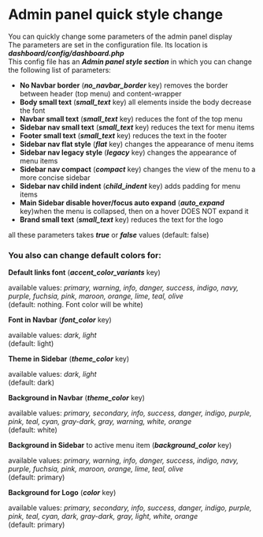 # Admin panel quick style change


You can quickly change some parameters of the admin panel display  
The parameters are set in the configuration file. Its location is ***dashboard/config/dashboard.php***   
This config file has an ***Admin panel style section***
in which you can change the following list of parameters:

- **No Navbar border** (***no_navbar_border*** key) removes the border between header (top menu) and content-wrapper 
- **Body small text** (***small_text*** key) all elements inside the body decrease the font
- **Navbar small text** (***small_text*** key) reduces the font of the top menu
- **Sidebar nav small text** (***small_text*** key) reduces the text for menu items
- **Footer small text** (***small_text*** key) reduces the text in the footer
- **Sidebar nav flat style** (***flat*** key) changes the appearance of menu items
- **Sidebar nav legacy style** (***legacy*** key) changes the appearance of menu items
- **Sidebar nav compact** (***compact*** key) changes the view of the menu to a more concise sidebar
- **Sidebar nav child indent** (***child_indent*** key) adds padding for menu items
- **Main Sidebar disable hover/focus auto expand** (***auto_expand*** key)when the menu is collapsed, then on a hover DOES NOT expand it
- **Brand small text** (***small_text*** key) reduces the text for the logo

all these parameters takes ***true*** or ***false*** values (default: false)

### You also can change default colors for:

**Default links font** (***accent_color_variants*** key)

available values: *primary, warning, info, danger, success, indigo, navy, purple, fuchsia, pink, maroon, orange, lime, teal, olive*  
(default: nothing. Font color will be white)

**Font in Navbar** (***font_color*** key)

available values: *dark, light*  
(default: light)

**Theme in Sidebar** (***theme_color*** key)

available values: *dark, light*  
(default: dark)  

**Background in Navbar** (***theme_color*** key)

available values: *primary, secondary, info, success, danger, indigo, purple, pink, teal, cyan, gray-dark, gray, warning, white, orange*  
(default: white)

**Background in Sidebar** to active menu item (***background_color*** key)

available values: *primary, warning, info, danger, success, indigo, navy, purple, fuchsia, pink, maroon, orange, lime, teal, olive*  
(default: primary)

**Background for Logo** (***color*** key)

available values: *primary, secondary, info, success, danger, indigo, purple, pink, teal, cyan, dark, gray-dark, gray, light, white, orange*    
(default: primary)
